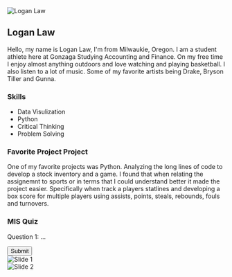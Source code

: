 <div class="profile">
  <img src="path/to/photo.jpg" alt="Logan Law">
  <h2>Logan Law</h2>
  <p>Hello, my name is Logan Law, I'm from Milwaukie, Oregon. I am a student athlete here at Gonzaga Studying Accounting and Finance. On my free time I enjoy almost anything outdoors and love watching and playing basketball. I also listen to a lot of music. Some of my favorite artists being Drake, Bryson Tiller and Gunna.</p>
</div>
<div class="skills">
  <h3>Skills</h3>
  <ul>
    <li>Data Visulization </li>
    <li>Python </li>
    <li>Critical Thinking</li> </li>
    <li>Problem Solving </li>
  </ul>
</div>
<div class="project">
  <h3>Favorite Project Project</h3>
  <p>One of my favorite projects was Python. Analyzing the long lines of code to develop a stock inventory and a game. I found that when relating the assignemnt to sports or in terms that I could understand better it made the project easier. Specifically when track a players statlines and developing a box score for multiple players using assists, points, steals, rebounds, fouls and turnovers. </p>
</div>
  <!-- Repeat for each member -->
</div>
<div class="quiz">
  <h3>MIS Quiz</h3>
  <p>Question 1: ...</p>
  <button onclick="checkAnswer()">Submit</button>
</div>
<script>
  function checkAnswer() {
    // JavaScript code to check answers
  }
</script>
<div class="carousel">
  <div class="slide">
    <img src="path/to/image1.jpg" alt="Slide 1">
  </div>
  <div class="slide">
    <img src="path/to/image2.jpg" alt="Slide 2">
  </div>
  <!-- Add more slides as needed -->
</div>
<script>
  // JavaScript code to make the carousel functional
</script>
